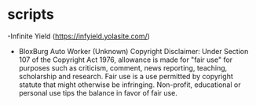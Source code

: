 # scripts

-Infinite Yield (https://infyield.yolasite.com/)
- BloxBurg Auto Worker (Unknown)
Copyright Disclaimer: Under Section 107 of the Copyright Act 1976, allowance is made for "fair use" for purposes such as criticism, comment, news reporting, teaching, scholarship and research. Fair use is a use permitted by copyright statute that might otherwise be infringing. Non-profit, educational or personal use tips the balance in favor of fair use.
